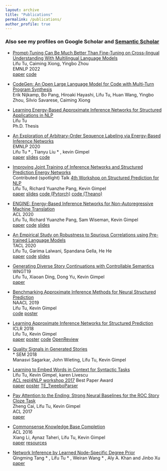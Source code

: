 ```yaml
---
layout: archive
title: "Publications"
permalink: /publications/
author_profile: true
---
```


### Also see my profiles on Google Scholar and [Semantic Scholar](https://www.semanticscholar.org/author/Lifu-Tu/3376969)

- [Prompt-Tuning Can Be Much Better Than Fine-Tuning on Cross-lingual Understanding With Multilingual Language Models](https://arxiv.org/pdf/2210.12360.pdf)
<br/> Lifu Tu, Caiming Xiong, Yingbo Zhou
<br/> EMNLP 2022 
<br/> [paper](https://arxiv.org/pdf/2210.12360.pdf) [code](https://github.com/salesforce/MPT)

- [CodeGen: An Open Large Language Model for Code with Multi-Turn Program Synthesis](https://arxiv.org/abs/2203.13474)
<br/> Erik Nijkamp, Bo Pang, Hiroaki Hayashi, Lifu Tu, Huan Wang, Yingbo Zhou, Silvio Savarese, Caiming Xiong

- [Learning Energy-Based Approximate Inference Networks for Structured Applications in NLP](https://arxiv.org/pdf/2108.12522.pdf)
<br/> Lifu Tu
<br/> Ph.D. Thesis


- [An Exploration of Arbitrary-Order Sequence Labeling via Energy-Based Inference Networks](https://arxiv.org/pdf/2010.02789.pdf)
<br/> EMNLP 2020
<br/> Lifu Tu * , Tianyu Liu * , kevin Gimpel
<br/> [paper](https://arxiv.org/abs/2010.02789.pdf") [slides](http://lifu-tu.github.io/files/HighOrderEMNLP2020.pdf) [code](https://github.com/tyliupku/Arbitrary-Order-Infnet)


- [Improving Joint Training of Inference Networks and Structured Prediction Energy Networks](https://arxiv.org/abs/1911.02891)
<br/> Contributed (spotlight) Talk [4th Workshop on Structured Prediction for NLP](https://structuredprediction.github.io/SPNLP20/schedule/)
<br/> Lifu Tu, Richard Yuanzhe Pang, Kevin Gimpel
<br/> [paper]()  [slides](http://lifu-tu.github.io/files/spnlpEMNLP2020.pdf)  [code (Pytorch)](https://github.com/tyliupku/Arbitrary-Order-Infnet)  [code (Theano)](https://github.com/lifu-tu/adv_infnet_joint")


- [ENGINE: Energy-Based Inference Networks for Non-Autoregressive Machine Translation](https://arxiv.org/abs/2005.00850)
<br/> ACL 2020
<br/> Lifu Tu, Richard Yuanzhe Pang, Sam Wiseman, Kevin Gimpel
<br/> [paper](https://arxiv.org/abs/2005.00850) [code](https://github.com/lifu-tu/ENGINE) [slides](http://lifu-tu.github.io/files/ACL2020Talk.pdf)


- [An Empirical Study on Robustness to Spurious Correlations using Pre-trained Language Models](https://arxiv.org/abs/2007.06778)
<br/> TACL 2020
<br/> Lifu Tu, Garima Lalwani, Spandana Gella, He He
<br/> [paper](https://arxiv.org/abs/2007.06778) [code](https://github.com/lifu-tu/Study-NLP-Robustness) [slides](http://lifu-tu.github.io/files/TACL2020.pdf)

- [Generating Diverse Story Continuations with Controllable Semantics](https://arxiv.org/pdf/1909.13434.pdf)
<br/> WNGT19
<br/> Lifu Tu, Xiaoan Ding, Dong Yu, Kevin Gimpel
<br/> [paper](https://arxiv.org/pdf/1909.13434.pdf)

- [Benchmarking Approximate Inference Methods for Neural Structured Prediction](https://arxiv.org/abs/1904.01138)
<br/> NAACL 2019
<br/> Lifu Tu, Kevin Gimpel
<br/> [code](https://github.com/lifu-tu/BenchmarkingApproximateInference) [poster](http://lifu-tu.github.io/files/Benchmarking_Approximate_Inference_poster.pdf)
 
- [Learning Approximate Inference Networks for Structured Prediction](https://arxiv.org/abs/1803.03376)
<br/> ICLR 2018
<br/> Lifu Tu, Kevin Gimpel
<br/> [paper]() [poster](http://lifu-tu.github.io/files/InfNet_poster.pdf) [code](https://github.com/lifu-tu/INFNET) [OpenReview](https://openreview.net/forum?id=H1WgVz-AZ) 


- [Quality Signals in Generated Stories](http://ttic.uchicago.edu/~kgimpel/papers/sagarkar+etal.starsem18.pdf) 
<br/> * SEM 2018
<br/> Manasvi Sagarkar, John Wieting, Lifu Tu, Kevin Gimpel

 - [Learning to Embed Words in Context for Syntactic Tasks](https://arxiv.org/abs/1706.02807)
<br/> Lifu Tu, Kevin Gimpel, karen Livescu
<br/> [ACL repl4NLP workshop 2017](https://sites.google.com/site/repl4nlp2017/accepted-papers) Best Paper Award
<br/> [paper](https://arxiv.org/abs/1706.02807) [poster](http://lifu-tu.github.io/files/rep4nlp.pdf) [TE\_TweeboParser](https://github.com/lifu-tu/TE_TweeboParser")


- [Pay Attention to the Ending: Strong Neural Baselines for the ROC Story Cloze Task](https://aclanthology.org/P17-2097/)
<br/> Zheng Cai, Lifu Tu, Kevin Gimpel
<br/> ACL 2017
<br/> [paper](https://aclanthology.org/P17-2097/)


- [Commonsense Knowledge Base Completion](http://aclweb.org/anthology/P16-1137)
<br/> ACL 2016
<br/> Xiang Li, Aynaz Taheri, Lifu Tu, Kevin Gimpel
<br/> [paper](http://aclweb.org/anthology/P16-1137) [resources](http://ttic.uchicago.edu/~kgimpel/commonsense.html)


- [Network Inference by Learned Node-Specific Degree Prior](https://arxiv.org/pdf/1602.02386v1.pdf)
<br/> Qingming Tang * , Lifu Tu * , Weiran Wang * , Aly A. Khan and Jinbo Xu
<br/> [paper](https://arxiv.org/pdf/1602.02386v1.pdf)

<!--
#{% if author.googlescholar %}
  You can also find my articles on <u><a href="{{author.googlescholar}}">my Google Scholar profile</a>.</u>
#{% endif %}

#{% include base_path %}

#{% for post in site.publications reversed %}
#  {% include archive-single.html %}
#{% endfor %}

-->
